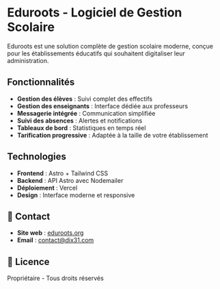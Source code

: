# Eduroots - Logiciel de Gestion Scolaire

Eduroots est une solution complète de gestion scolaire moderne, conçue pour les établissements éducatifs qui souhaitent digitaliser leur administration.

##  Fonctionnalités

- **Gestion des élèves** : Suivi complet des effectifs
- **Gestion des enseignants** : Interface dédiée aux professeurs
- **Messagerie intégrée** : Communication simplifiée
- **Suivi des absences** : Alertes et notifications
- **Tableaux de bord** : Statistiques en temps réel
- **Tarification progressive** : Adaptée à la taille de votre établissement

##  Technologies

- **Frontend** : Astro + Tailwind CSS
- **Backend** : API Astro avec Nodemailer
- **Déploiement** : Vercel
- **Design** : Interface moderne et responsive

## 📧 Contact

- **Site web** : [eduroots.org](https://eduroots.org)
- **Email** : contact@dix31.com

## 📄 Licence

Propriétaire - Tous droits réservés
